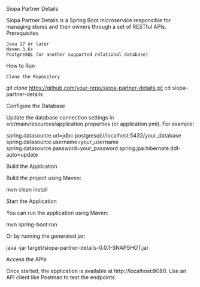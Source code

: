 Siopa Partner Details

Siopa Partner Details is a Spring Boot microservice responsible for managing stores and their owners through a set of RESTful APIs.
Prerequisites

    Java 17 or later
    Maven 3.6+
    PostgreSQL (or another supported relational database)

How to Run

    Clone the Repository

git clone https://github.com/your-repo/siopa-partner-details.git
cd siopa-partner-details

Configure the Database

Update the database connection settings in src/main/resources/application.properties (or application.yml). For example:

spring.datasource.url=jdbc:postgresql://localhost:5432/your_database
spring.datasource.username=your_username
spring.datasource.password=your_password
spring.jpa.hibernate.ddl-auto=update

Build the Application

Build the project using Maven:

mvn clean install

Start the Application

You can run the application using Maven:

mvn spring-boot:run

Or by running the generated jar:

java -jar target/siopa-partner-details-0.0.1-SNAPSHOT.jar

Access the APIs

Once started, the application is available at http://localhost:8080. Use an API client like Postman to test the endpoints.
